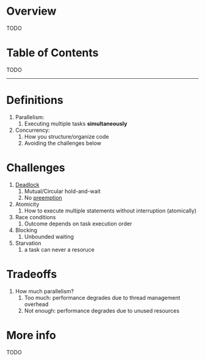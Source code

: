 # Overview
TODO

# Table of Contents
TODO


--------
# Definitions
1. Parallelism:
    1. Executing multiple tasks **simultaneously**
1. Concurrency:
    1. How you structure/organize code
    1. Avoiding the challenges below


# Challenges
1. [Deadlock](https://en.wikipedia.org/wiki/Deadlock)
    1. Mutual/Circular hold-and-wait
    1. No [preemption](https://en.wikipedia.org/wiki/Preemption_(computing))
1. Atomicity
    1. How to execute multiple statements without interruption (atomically)
1. Race conditions
    1. Outcome depends on task execution order
1. Blocking
    1. Unbounded waiting
1. Starvation
    1. a task can never a resoruce


# Tradeoffs
1. How much parallelism?
    1. Too much: performance degrades due to thread management overhead
    1. Not enough: performance degrades due to unused resources


# More info
TODO
